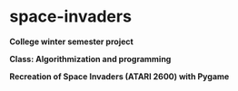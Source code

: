 # space-invaders
**College winter semester project**

**Class: Algorithmization and programming**

**Recreation of Space Invaders (ATARI 2600) with Pygame**

